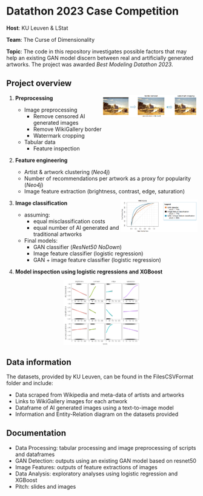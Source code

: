 # Datathon 2023 Case Competition
**Host**: KU Leuven & LStat

**Team**: The Curse of Dimensionality

**Topic**: The code in this repository investigates possible factors that may help an existing GAN model discern between real and artificially generated artworks. The project was awarded *Best Modeling Datathon 2023*.

## Project overview

<img src="Pitch/ImagePreprocessing.png" alt="Image preprocessing" width="50%" style="display: block; margin: 0 auto;" img align="right"> 

1. **Preprocessing**
    - Image preprocessing
      - Remove censored AI generated images
      - Remove WikiGallery border
      - Watermark cropping
    - Tabular data
      - Feature inspection
 
 2. **Feature engineering** 
    - Artist & artwork clustering (*Neo4j*)
    - Number of recommendations per artwork as a proxy for popularity (*Neo4j*)
    - Image feature extraction (brightness, contrast, edge, saturation)
    
<img src="Pitch/ROC.png" alt="ROC curve" width="40%" style="display: block; margin: 0 auto;" img align="right"> 

3. **Image classification**
    - assuming:
      - equal misclassification costs
      - equal number of AI generated and traditional artworks
    - Final models:
      - GAN classifier (*ResNet50 NoDown*)
      - Image feature classifier (logistic regression)
      - GAN + image feature classifier (logistic regression)

4. **Model inspection using logistic regressions and XGBoost** 

<p align="center">
  <img src="Pitch/LogReg.png" width="40%" />
</p>


## Data information
The datasets, provided by KU Leuven, can be found in the FilesCSVFormat folder and include:
  - Data scraped from Wikipedia and meta-data of artists and artworks
  - Links to WikiGallery images for each artwork
  - Dataframe of AI generated images using a text-to-image model
  - Information and Entity-Relation diagram on the datasets provided

## Documentation
  - Data Processing: tabular processing and image preprocessing of scripts and dataframes 
  - GAN Detection: outputs using an existing GAN model based on resnet50
  - Image Features: outputs of feature extractions of images 
  - Data Analysis: exploratory analyses using logistic regression and XGBoost
  - Pitch: slides and images

